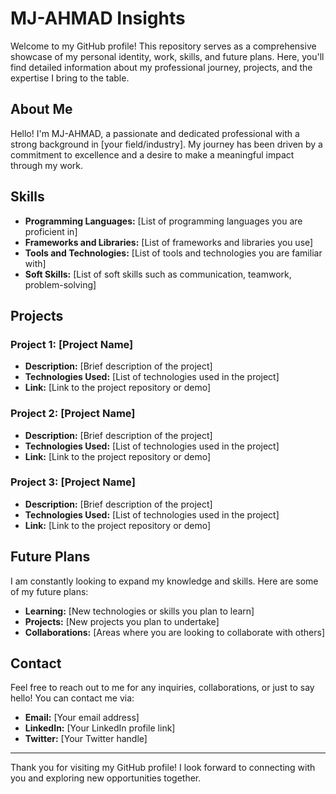 # MJ-AHMAD Insights

Welcome to my GitHub profile! This repository serves as a comprehensive showcase of my personal identity, work, skills, and future plans. Here, you'll find detailed information about my professional journey, projects, and the expertise I bring to the table.

## About Me

Hello! I'm MJ-AHMAD, a passionate and dedicated professional with a strong background in [your field/industry]. My journey has been driven by a commitment to excellence and a desire to make a meaningful impact through my work.

## Skills

- **Programming Languages:** [List of programming languages you are proficient in]
- **Frameworks and Libraries:** [List of frameworks and libraries you use]
- **Tools and Technologies:** [List of tools and technologies you are familiar with]
- **Soft Skills:** [List of soft skills such as communication, teamwork, problem-solving]

## Projects

### Project 1: [Project Name]
- **Description:** [Brief description of the project]
- **Technologies Used:** [List of technologies used in the project]
- **Link:** [Link to the project repository or demo]

### Project 2: [Project Name]
- **Description:** [Brief description of the project]
- **Technologies Used:** [List of technologies used in the project]
- **Link:** [Link to the project repository or demo]

### Project 3: [Project Name]
- **Description:** [Brief description of the project]
- **Technologies Used:** [List of technologies used in the project]
- **Link:** [Link to the project repository or demo]

## Future Plans

I am constantly looking to expand my knowledge and skills. Here are some of my future plans:
- **Learning:** [New technologies or skills you plan to learn]
- **Projects:** [New projects you plan to undertake]
- **Collaborations:** [Areas where you are looking to collaborate with others]

## Contact

Feel free to reach out to me for any inquiries, collaborations, or just to say hello! You can contact me via:
- **Email:** [Your email address]
- **LinkedIn:** [Your LinkedIn profile link]
- **Twitter:** [Your Twitter handle]

---

Thank you for visiting my GitHub profile! I look forward to connecting with you and exploring new opportunities together.
